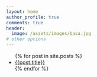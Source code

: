 ```yaml
---
layout: home
author_profile: true
comments: true
header:
  image: /assets/images/basa.jpg
# other options
---
```


<!-- # osks -->
<!-- ## 统计学

[ave](https://github.com/infinite-knowledge/infinite-knowledge.github.io/blob/master/_posts/%E5%B9%B3%E5%9D%87%E6%95%B0.md)

## Linux

## PowerShell

## VBA

## MATLAB

## 其他 -->
<ul>
  {% for post in site.posts %}
    <li><a href="{{post.url}}">{{post.title}}</a></li>
  {% endfor %}
</ul>





